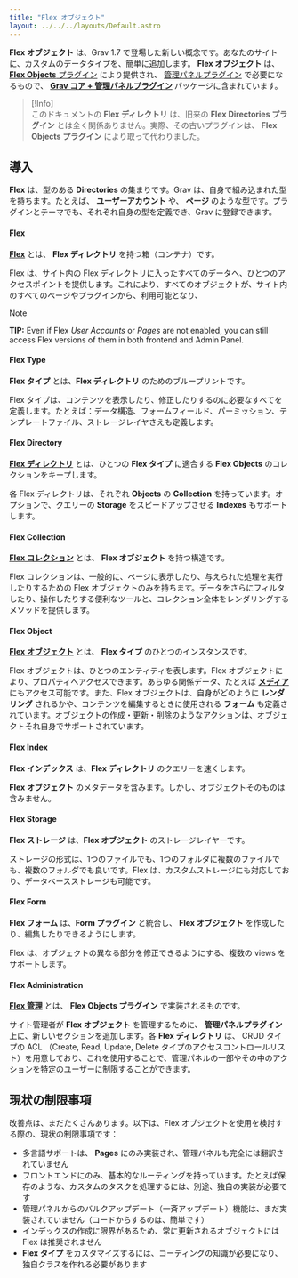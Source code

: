 ```yaml
---
title: "Flex オブジェクト"
layout: ../../../layouts/Default.astro
---
```


**Flex オブジェクト** は、Grav 1.7 で登場した新しい概念です。あなたのサイトに、カスタムのデータタイプを、簡単に追加します。 **Flex オブジェクト** は、[**Flex Objects** プラグイン](https://github.com/trilbymedia/grav-plugin-flex-objects) により提供され、 [管理パネルプラグイン](../../05.admin-panel/) で必要になるもので、 [**Grav コア + 管理パネルプラグイン**](https://getgrav.org/downloads) パッケージに含まれています。

> [!Info]  
> このドキュメントの **Flex ディレクトリ** は、旧来の **Flex Directories プラグイン** とは全く関係ありません。実際、その古いプラグインは、 **Flex Objects プラグイン** により取って代わりました。

<h2 id="introduction">導入</h2>

**Flex** は、型のある **Directories** の集まりです。Grav は、自身で組み込まれた型を持ちます。たとえば、 **ユーザーアカウント** や、 **ページ** のような型です。プラグインとテーマでも、それぞれ自身の型を定義でき、Grav に登録できます。


#### Flex

**[Flex](./02.using/01.flex/)** とは、 **Flex ディレクトリ** を持つ箱（コンテナ）です。

Flex は、サイト内の Flex ディレクトリに入ったすべてのデータへ、ひとつのアクセスポイントを提供します。これにより、すべてのオブジェクトが、サイト内のすべてのページやプラグインから、利用可能となり、

> [!Note]  
> **TIP:** Even if Flex *User Accounts* or *Pages* are not enabled, you can still access Flex versions of them in both frontend and Admin Panel.

#### Flex Type

**Flex タイプ** とは、**Flex ディレクトリ** のためのブループリントです。

Flex タイプは、コンテンツを表示したり、修正したりするのに必要なすべてを定義します。たとえば：データ構造、フォームフィールド、パーミッション、テンプレートファイル、ストレージレイヤさえも定義します。

#### Flex Directory

**[Flex ディレクトリ](./02.using/02.directory/)** とは、ひとつの **Flex タイプ** に適合する **Flex Objects** のコレクションをキープします。

各 Flex ディレクトリは、それぞれ **Objects** の **Collection** を持っています。オプションで、クエリーの **Storage** をスピードアップさせる **Indexes** もサポートします。

#### Flex Collection

**[Flex コレクション](./02.using/03.collection/)** とは、 **Flex オブジェクト** を持つ構造です。

Flex コレクションは、一般的に、ページに表示したり、与えられた処理を実行したりするための Flex オブジェクトのみを持ちます。データをさらにフィルタしたり、操作したりする便利なツールと、コレクション全体をレンダリングするメソッドを提供します。

#### Flex Object

**[Flex オブジェクト](./02.using/04.object/)** とは、 **Flex タイプ** のひとつのインスタンスです。

Flex オブジェクトは、ひとつのエンティティを表します。Flex オブジェクトにより、プロパティへアクセスできます。あらゆる関係データ、たとえば **[メディア](../../02.content/07.media/)** にもアクセス可能です。また、Flex オブジェクトは、自身がどのように **レンダリング** されるかや、コンテンツを編集するときに使用される **フォーム** も定義されています。オブジェクトの作成・更新・削除のようなアクションは、オブジェクトそれ自身でサポートされています。

#### Flex Index

**Flex インデックス** は、**Flex ディレクトリ** のクエリーを速くします。

**Flex オブジェクト** のメタデータを含みます。しかし、オブジェクトそのものは含みません。

#### Flex Storage

**Flex ストレージ** は、**Flex オブジェクト** のストレージレイヤーです。

ストレージの形式は、1つのファイルでも、1つのフォルダに複数のファイルでも、複数のフォルダでも良いです。Flex は、カスタムストレージにも対応しており、データベースストレージも可能です。

#### Flex Form

**Flex フォーム** は、**Form プラグイン** と統合し、 **Flex オブジェクト** を作成したり、編集したりできるようにします。

Flex は、オブジェクトの異なる部分を修正できるようにする、複数の views をサポートします。

#### Flex Administration 

**[Flex 管理](./01.administration/)** とは、 **Flex Objects プラグイン** で実装されるものです。

サイト管理者が **Flex オブジェクト** を管理するために、 **管理パネルプラグイン** 上に、新しいセクションを追加します。各 **Flex ディレクトリ** は、 CRUD タイプの ACL （Create, Read, Update, Delete タイプのアクセスコントロールリスト）を用意しており、これを使用することで、管理パネルの一部やその中のアクションを特定のユーザーに制限することができます。

<h2 id="current-limitations">現状の制限事項</h2>

改善点は、まだたくさんあります。以下は、Flex オブジェクトを使用を検討する際の、現状の制限事項です：

* 多言語サポートは、 **Pages**  にのみ実装され、管理パネルも完全には翻訳されていません
* フロントエンドにのみ、基本的なルーティングを持っています。たとえば保存のような、カスタムのタスクを処理するには、別途、独自の実装が必要です
* 管理パネルからのバルクアップデート（一斉アップデート）機能は、まだ実装されていません（コードからするのは、簡単です）
* インデックスの作成に限界があるため、常に更新されるオブジェクトには Flex は推奨されません
* **Flex タイプ** をカスタマイズするには、コーディングの知識が必要になり、独自クラスを作れる必要があります

